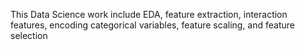 This Data Science work include EDA, feature extraction, interaction features, encoding categorical variables, feature scaling, and feature selection
